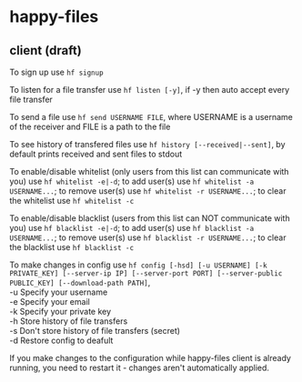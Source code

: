 # happy-files
## client (draft)
To sign up use `hf signup`

To listen for a file transfer use `hf listen [-y]`, if -y then auto accept every file transfer  

To send a file use `hf send USERNAME FILE`, where USERNAME is a username of the receiver and FILE is a path to the file  

To see history of transfered files use `hf history [--received|--sent]`, by default prints received and sent files to stdout  

To enable/disable whitelist (only users from this list can communicate with you) use `hf whitelist -e|-d`; to add user(s) use `hf whitelist -a USERNAME...`; to remove user(s) use `hf whitelist -r USERNAME...`; to clear the whitelist use `hf whitelist -c`  

To enable/disable blacklist (users from this list can NOT communicate with you) use `hf blacklist -e|-d`; to add user(s) use `hf blacklist -a USERNAME...`; to remove user(s) use `hf blacklist -r USERNAME...`; to clear the blacklist use `hf blacklist -c`  

To make changes in config use `hf config [-hsd] [-u USERNAME] [-k PRIVATE_KEY] [--server-ip IP] [--server-port PORT] [--server-public PUBLIC_KEY] [--download-path PATH]`,  
-u Specify your username  
-e Specify your email  
-k Specify your private key  
-h Store history of file transfers  
-s Don't store history of file transfers (secret)  
-d Restore config to deafult

If you make changes to the configuration while happy-files client is already running, you need to restart it - changes aren't automatically applied.  
